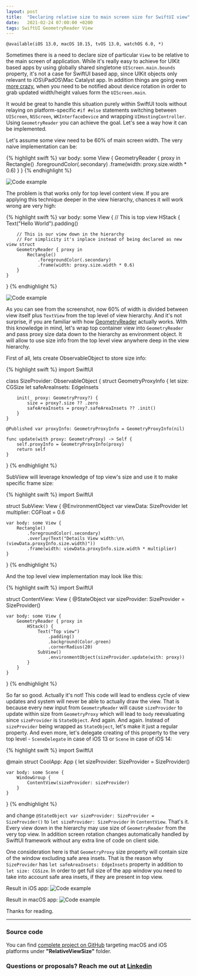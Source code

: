 ```yaml
---
layout: post
title:  "Declaring relative size to main screen size for SwiftUI view"
date:   2021-02-24 07:00:00 +0200
tags: SwiftUI GeometryReader View
---
```

`@available(iOS 13.0, macOS 10.15, tvOS 13.0, watchOS 6.0, *)`

Sometimes there is a need to declare size of particular `View` to be relative to the main screen of application. While it's really easy to achieve for UIKit based apps by using globally shared singletone `UIScreen.main.bounds` property, it's not a case for SwiftUI based app, since UIKit objects only relevant to iOS\iPadOS\Mac Catalyst app. In addition things are going even [more crazy](https://stackoverflow.com/a/57442517/7524146), when you need to be notified about device rotation in order to grab updated width/height values form the `UIScreen.main`.

It would be great to handle this situation purely within SwiftUI tools without relaying on platform-specific `#if #else` statements switching between `UIScreen`, `NSScreen`, `WKInterfaceDevice` and wrapping `UIHostingController`. Using `GeometryReader` you can achieve the goal. Let's see a way how it can be implemented.

Let's assume some view need to be 60% of main screen width. The very naive implementation can be:

{% highlight swift %}
var body: some View {
    GeometryReader { proxy in
        Rectangle()
            .foregroundColor(.secondary)
            .frame(width: proxy.size.width * 0.6)
    }
}
{% endhighlight %}

![Code example](/assets/images/code_00001.png)

The problem is that works only for top level content view. If you are applying this technique deeper in the view hierarchy, chances it will work wrong are very high:

{% highlight swift %}
var body: some View {
    // This is top view
    HStack {
        Text("Hello World").padding()
        
        // This is our view down in the hierarchy
        // For simplicity it's inplace instead of being declared as new view struct
        GeometryReader { proxy in
            Rectangle()
                .foregroundColor(.secondary)
                .frame(width: proxy.size.width * 0.6)
        }
    }
}
{% endhighlight %}

![Code example](/assets/images/code_00002.png)

As you can see from the screenshot, now 60% of width is divided between view itself plus `TextView` from the top level of view hierarchy. And it's not surprise, if you are familiar with how [GeometryReader](https://developer.apple.com/documentation/swiftui/geometryreader) actually works. WIth this knowledge in mind, let's wrap top container view into `GeometryReader` and pass proxy size data down to the hierarchy as environment object. It will allow to use size info from the top level view anywhere deep in the view hierarchy.

First of all, lets create ObservableObject to store size info:

{% highlight swift %}
import SwiftUI

class SizeProvider: ObservableObject {
    struct GeometryProxyInfo {
        let size: CGSize
        let safeAreaInsets: EdgeInsets
        
        init(_ proxy: GeometryProxy?) {
            size = proxy?.size ?? .zero
            safeAreaInsets = proxy?.safeAreaInsets ?? .init()
        }
    }
    
    @Published var proxyInfo: GeometryProxyInfo = GeometryProxyInfo(nil)
    
    func update(with proxy: GeometryProxy) -> Self {
        self.proxyInfo = GeometryProxyInfo(proxy)
        return self
    }
}
{% endhighlight %}

SubViiew will leverage knowledge of top view's size and use it to make specific frame size:

{% highlight swift %}
import SwiftUI

struct SubView: View {
    @EnvironmentObject var viewData: SizeProvider
    let multiplier: CGFloat = 0.6
    
    var body: some View {
        Rectangle()
            .foregroundColor(.secondary)
            .overlay(Text("Details View width:\n\(viewData.proxyInfo.size.width)"))
            .frame(width: viewData.proxyInfo.size.width * multiplier)
    }
}
{% endhighlight %}

And the top level view implementation may look like this:

{% highlight swift %}
import SwiftUI

struct ContentView: View {
    @StateObject var sizeProvider: SizeProvider = SizeProvider()
    
    var body: some View {
        GeometryReader { proxy in
            HStack() {
                Text("Top view")
                    .padding()
                    .background(Color.green)
                    .cornerRadius(20)
                SubView()
                    .environmentObject(sizeProvider.update(with: proxy))
            }
        }
    }
}
{% endhighlight %}

So far so good. Actually it's not! This code will lead to endless cycle of view updates and system will never be able to actually draw the view. That is because every new input from `GeometryReader` will cause `sizeProvider` to update within size from `GeometryProxy` which will lead to `body` reevaluating since `sizeProvider` is `StateObject`. And again. And again.
Instead of `sizeProvider` being wrapped as `StateObject`, let's make it just a regular property. And even more, let's delegate creating of this property to the very top level - `SceneDelegate` in case of iOS 13 or `Scene` in case of iOS 14:

{% highlight swift %}
import SwiftUI

@main
struct CoolApp: App {
    let sizeProvider: SizeProvider = SizeProvider()
    
    var body: some Scene {
        WindowGroup {
            ContentView(sizeProvider: sizeProvider)
        }
    }
}
{% endhighlight %}

and change `@StateObject var sizeProvider: SizeProvider = SizeProvider()` to `let sizeProvider: SizeProvider` in `ContentView`. That's it. Every view down in the hierarchy may use size of `GeometryReader` from the very top view. In addition screen rotation changes automatically handled by SwiftUI framework without any extra line of code on client side.

One consideration here is that `GeometryProxy` size property will contain size of the window excluding safe area insets. That is the reason why `SizeProvider` has `let safeAreaInsets: EdgeInsets` property in addition to `let size: CGSize`. In order to get full size of the app window you need to take into account safe area insets, if they are present in top view.

Result in iOS app:
![Code example](/assets/images/code_00003.png)

Result in macOS app:
![Code example](/assets/images/code_00004.png)

Thanks for reading.

---

### Source code

You can find [complete project on GitHub](https://github.com/Devepre/blog_sources) targeting macOS and iOS platforms under **"RelativeViewSize"** folder.

### Questions or proposals? Reach me out at [Linkedin](https://www.linkedin.com/in/serhii-kyrylenko-232189110)
